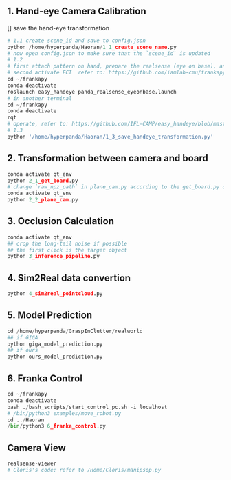 
## 1. Hand-eye Camera Calibration
[] save the hand-eye transformation 

```py
# 1.1 create scene_id and save to config.json
python /home/hyperpanda/Haoran/1_1_create_scene_name.py
# now open config.json to make sure that the `scene_id` is updated
# 1.2
# first attach pattern on hand, prepare the realsense (eye on base), and make the franka robot in blue light mode
# second activate FCI  refer to: https://github.com/iamlab-cmu/frankapy
cd ~/frankapy
conda deactivate
roslaunch easy_handeye panda_realsense_eyeonbase.launch
# in another terminal
cd ~/frankapy
conda deactivate
rqt
# operate, refer to: https://github.com/IFL-CAMP/easy_handeye/blob/master/README.md, 
# 1.3
python '/home/hyperpanda/Haoran/1_3_save_handeye_transformation.py'
```


## 2. Transformation between camera and board

```py
conda activate qt_env
python 2_1_get_board.py
# change `raw_npz_path` in plane_cam.py according to the get_board.py output
conda activate qt_env
python 2_2_plane_cam.py
```

## 3. Occlusion Calculation

```py
conda activate qt_env
## crop the long-tail noise if possible
## the first click is the target object
python 3_inference_pipeline.py
```

## 4. Sim2Real data convertion

```py
python 4_sim2real_pointcloud.py
```

## 5. Model Prediction

```py
cd /home/hyperpanda/GraspInClutter/realworld
## if GIGA
python giga_model_prediction.py 
## if ours
python ours_model_prediction.py
```

## 6. Franka Control

```py
cd ~/frankapy
conda deactivate
bash ./bash_scripts/start_control_pc.sh -i localhost
# /bin/python3 examples/move_robot.py
cd ../Haoran
/bin/python3 6_franka_control.py
```

## Camera View

```py
realsense-viewer
# Cloris's code: refer to /Home/Cloris/manipsop.py
```
